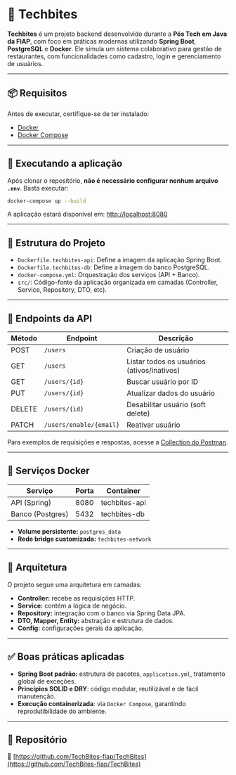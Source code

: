 # 🧪 Techbites

**Techbites** é um projeto backend desenvolvido durante a **Pós Tech em Java da FIAP**, com foco em práticas modernas utilizando **Spring Boot**, **PostgreSQL** e **Docker**. Ele simula um sistema colaborativo para gestão de restaurantes, com funcionalidades como cadastro, login e gerenciamento de usuários.

---

## 📦 Requisitos

Antes de executar, certifique-se de ter instalado:

- [Docker](https://www.docker.com/)
- [Docker Compose](https://docs.docker.com/compose/)

---

## 🚀 Executando a aplicação

Após clonar o repositório, **não é necessário configurar nenhum arquivo `.env`**. Basta executar:

```bash
docker-compose up --build
```

A aplicação estará disponível em: [http://localhost:8080](http://localhost:8080)

---

## 🧱 Estrutura do Projeto

- `Dockerfile.techbites-api`: Define a imagem da aplicação Spring Boot.
- `Dockerfile.techbites-db`: Define a imagem do banco PostgreSQL.
- `docker-compose.yml`: Orquestração dos serviços (API + Banco).
- `src/`: Código-fonte da aplicação organizada em camadas (Controller, Service, Repository, DTO, etc).

---

## 🔗 Endpoints da API

| Método | Endpoint                      | Descrição                                 |
|--------|-------------------------------|-------------------------------------------|
| POST   | `/users`                      | Criação de usuário                         |
| GET    | `/users`                      | Listar todos os usuários (ativos/inativos)|
| GET    | `/users/{id}`                 | Buscar usuário por ID                      |
| PUT    | `/users/{id}`                 | Atualizar dados do usuário                 |
| DELETE | `/users/{id}`                 | Desabilitar usuário (soft delete)          |
| PATCH  | `/users/enable/{email}`       | Reativar usuário                           |

Para exemplos de requisições e respostas, acesse a [Collection do Postman](https://fiap-team-3629.postman.co/workspace/FIAP-team-Workspace~31d695a1-60ef-4fb0-8c0d-d37e7e2190c5/collection/42979032-1831d148-7563-438f-80cb-3e878814d7b2?action=share&creator=42979032&active-environment=42979032-e6903392-b44c-4514-b7e1-8f5efbf33529).

---

## 🧩 Serviços Docker

| Serviço         | Porta | Container       |
|-----------------|-------|-----------------|
| API (Spring)    | 8080  | techbites-api   |
| Banco (Postgres)| 5432  | techbites-db    |

- **Volume persistente:** `postgres_data`
- **Rede bridge customizada:** `techbites-network`

---

## 🧠 Arquitetura

O projeto segue uma arquitetura em camadas:

- **Controller:** recebe as requisições HTTP.
- **Service:** contém a lógica de negócio.
- **Repository:** integração com o banco via Spring Data JPA.
- **DTO, Mapper, Entity:** abstração e estrutura de dados.
- **Config:** configurações gerais da aplicação.

---

## ✅ Boas práticas aplicadas

- **Spring Boot padrão:** estrutura de pacotes, `application.yml`, tratamento global de exceções.
- **Princípios SOLID e DRY**: código modular, reutilizável e de fácil manutenção.
- **Execução containerizada**: via `Docker Compose`, garantindo reprodutibilidade do ambiente.

---

## 📁 Repositório

🔗 [https://github.com/TechBites-fiap/TechBites](https://github.com/TechBites-fiap/TechBites)
